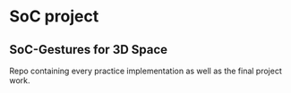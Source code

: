 # SoC project
<h2>SoC-Gestures for 3D Space</h2>
<p> Repo containing every practice implementation as well as the final project work.<p> 